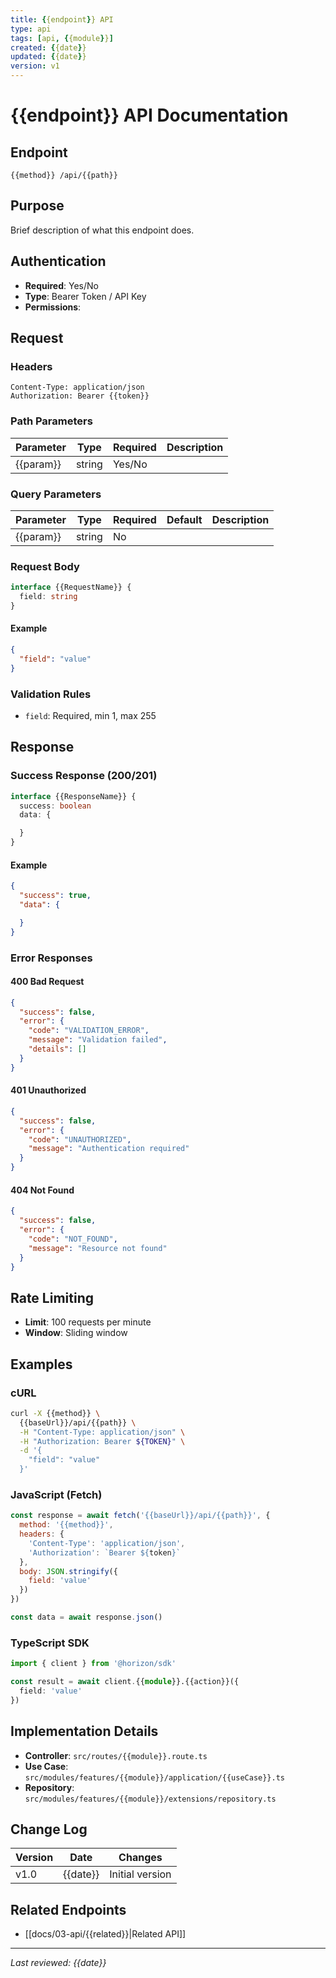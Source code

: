 ```yaml
---
title: {{endpoint}} API
type: api
tags: [api, {{module}}]
created: {{date}}
updated: {{date}}
version: v1
---
```


# {{endpoint}} API Documentation

## Endpoint
```
{{method}} /api/{{path}}
```

## Purpose
Brief description of what this endpoint does.

## Authentication
- **Required**: Yes/No
- **Type**: Bearer Token / API Key
- **Permissions**:

## Request

### Headers
```http
Content-Type: application/json
Authorization: Bearer {{token}}
```

### Path Parameters
| Parameter | Type | Required | Description |
|-----------|------|----------|-------------|
| {{param}} | string | Yes/No | |

### Query Parameters
| Parameter | Type | Required | Default | Description |
|-----------|------|----------|---------|-------------|
| {{param}} | string | No | | |

### Request Body
```typescript
interface {{RequestName}} {
  field: string
}
```

#### Example
```json
{
  "field": "value"
}
```

### Validation Rules
- `field`: Required, min 1, max 255

## Response

### Success Response (200/201)
```typescript
interface {{ResponseName}} {
  success: boolean
  data: {

  }
}
```

#### Example
```json
{
  "success": true,
  "data": {

  }
}
```

### Error Responses

#### 400 Bad Request
```json
{
  "success": false,
  "error": {
    "code": "VALIDATION_ERROR",
    "message": "Validation failed",
    "details": []
  }
}
```

#### 401 Unauthorized
```json
{
  "success": false,
  "error": {
    "code": "UNAUTHORIZED",
    "message": "Authentication required"
  }
}
```

#### 404 Not Found
```json
{
  "success": false,
  "error": {
    "code": "NOT_FOUND",
    "message": "Resource not found"
  }
}
```

## Rate Limiting
- **Limit**: 100 requests per minute
- **Window**: Sliding window

## Examples

### cURL
```bash
curl -X {{method}} \
  {{baseUrl}}/api/{{path}} \
  -H "Content-Type: application/json" \
  -H "Authorization: Bearer ${TOKEN}" \
  -d '{
    "field": "value"
  }'
```

### JavaScript (Fetch)
```javascript
const response = await fetch('{{baseUrl}}/api/{{path}}', {
  method: '{{method}}',
  headers: {
    'Content-Type': 'application/json',
    'Authorization': `Bearer ${token}`
  },
  body: JSON.stringify({
    field: 'value'
  })
})

const data = await response.json()
```

### TypeScript SDK
```typescript
import { client } from '@horizon/sdk'

const result = await client.{{module}}.{{action}}({
  field: 'value'
})
```

## Implementation Details
- **Controller**: `src/routes/{{module}}.route.ts`
- **Use Case**: `src/modules/features/{{module}}/application/{{useCase}}.ts`
- **Repository**: `src/modules/features/{{module}}/extensions/repository.ts`

## Change Log
| Version | Date | Changes |
|---------|------|---------|
| v1.0 | {{date}} | Initial version |

## Related Endpoints
- [[docs/03-api/{{related}}|Related API]]

---
*Last reviewed: {{date}}*